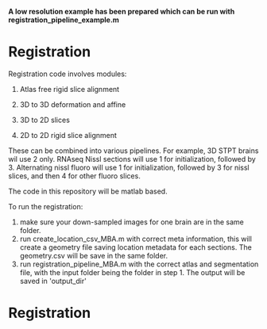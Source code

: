 **A low resolution example has been prepared which can be run with registration_pipeline_example.m**


# Registration



Registration code involves modules:

1. Atlas free rigid slice alignment

2. 3D to 3D deformation and affine

3. 3D to 2D slices

4. 2D to 2D rigid slice alignment

These can be combined into various pipelines.  For example, 3D STPT brains wil use 2 only. RNAseq Nissl sections will use 1 for initialization, followed by 3.  Alternating nissl fluoro will use 1 for initialization, followed by 3 for nissl slices, and then 4 for other fluoro slices.



The code in this repository will be matlab based.

To run the registration:
1. make sure your down-sampled images for one brain are in the same folder.
2. run create_location_csv_MBA.m with correct meta information, this will create a geometry file saving location metadata for each sections. The geometry.csv will be save in the same folder.
3. run registration_pipeline_MBA.m with the correct atlas and segmentation file, with the input folder being the folder in step 1. The output will be saved in 'output_dir'
# Registration
